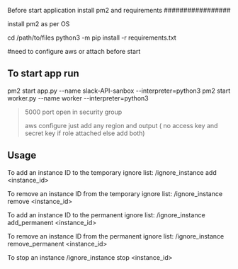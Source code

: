Before start application install pm2 and requirements 
#################

install pm2 as per OS

cd /path/to/files
python3 -m pip install -r requirements.txt


#need to configure aws or attach before start  

To start app run 
-----------------

 pm2 start app.py --name slack-API-sanbox --interpreter=python3
 pm2 start worker.py --name worker --interpreter=python3

> 5000 port open in security group
>
> aws configure just add any region and output ( no access key and secret key if role attached else add both)

Usage
------
To add an instance ID to the temporary ignore list: /ignore_instance add <instance_id>

To remove an instance ID from the temporary ignore list: /ignore_instance remove <instance_id>

To add an instance ID to the permanent ignore list: /ignore_instance add_permanent <instance_id>

To remove an instance ID from the permanent ignore list: /ignore_instance remove_permanent <instance_id>

To stop an instance  /ignore_instance stop <instance_id>

